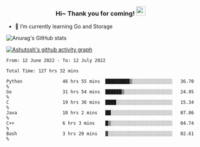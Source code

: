 <h3 align="center">
    Hi~ Thank you for coming!
    <img src="https://media.giphy.com/media/hvRJCLFzcasrR4ia7z/giphy.gif" width="25px">
</h3>

<!--
**pineapple-man/pineapple-man** is a ✨ _special_ ✨ repository because its `README.md` (this file) appears on your GitHub profile.

Here are some ideas to get you started:
- 🔭 I’m currently working on ...
- 🤔 I’m looking for help with ...
- 💬 Ask me about ...
- 📫 How to reach me: ...
- 😄 Pronouns: ...
- ⚡ Fun fact: 
- 👯 I’m looking to collaborate on kubernetes
-->
- 🌱 I’m currently learning Go and Storage


![Anurag's GitHub stats](https://github-readme-stats.vercel.app/api?username=pineapple-man&show_icons=true&theme=radical)


[![Ashutosh's github activity graph](https://activity-graph.herokuapp.com/graph?username=pineapple-man&bg_color=fffff0&color=708090&line=24292e&point=24292e&area=true&hide_border=true)](https://github.com/ashutosh00710/github-readme-activity-graph)

<!--START_SECTION:waka-->

```text
From: 12 June 2022 - To: 12 July 2022

Total Time: 127 hrs 32 mins

Python               46 hrs 55 mins  █████████▒░░░░░░░░░░░░░░░   36.70 %
Go                   31 hrs 54 mins  ██████▒░░░░░░░░░░░░░░░░░░   24.95 %
C                    19 hrs 36 mins  ████░░░░░░░░░░░░░░░░░░░░░   15.34 %
Java                 10 hrs 2 mins   ██░░░░░░░░░░░░░░░░░░░░░░░   07.86 %
C++                  6 hrs 3 mins    █▒░░░░░░░░░░░░░░░░░░░░░░░   04.74 %
Bash                 3 hrs 20 mins   ▓░░░░░░░░░░░░░░░░░░░░░░░░   02.61 %
```

<!--END_SECTION:waka-->
